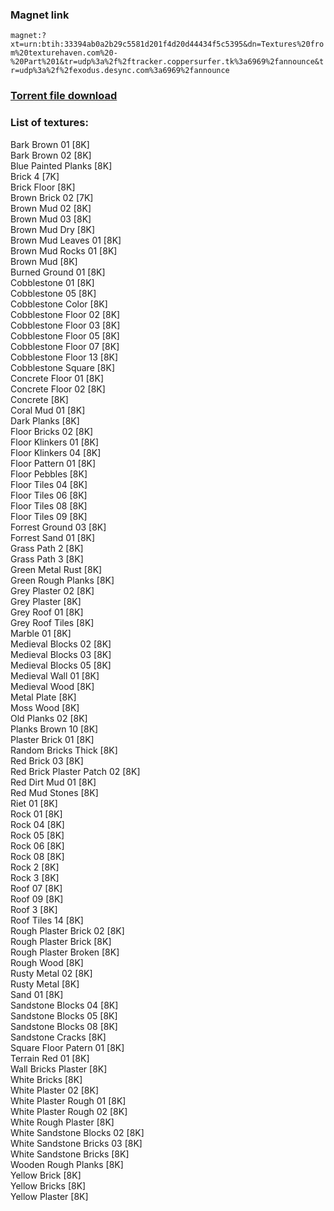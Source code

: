 ### Magnet link
`magnet:?xt=urn:btih:33394ab0a2b29c5581d201f4d20d44434f5c5395&dn=Textures%20from%20texturehaven.com%20-%20Part%201&tr=udp%3a%2f%2ftracker.coppersurfer.tk%3a6969%2fannounce&tr=udp%3a%2f%2fexodus.desync.com%3a6969%2fannounce`  
  
### [Torrent file download](https://github.com/Kimbatt/cc0-textures/raw/master/texturehaven.com/Part%201/Textures%20from%20texturehaven.com%20-%20Part%201.torrent)  
  
### List of textures:
  
Bark Brown 01 [8K]  
Bark Brown 02 [8K]  
Blue Painted Planks [8K]  
Brick 4 [7K]  
Brick Floor [8K]  
Brown Brick 02 [7K]  
Brown Mud 02 [8K]  
Brown Mud 03 [8K]  
Brown Mud Dry [8K]  
Brown Mud Leaves 01 [8K]  
Brown Mud Rocks 01 [8K]  
Brown Mud [8K]  
Burned Ground 01 [8K]  
Cobblestone 01 [8K]  
Cobblestone 05 [8K]  
Cobblestone Color [8K]  
Cobblestone Floor 02 [8K]  
Cobblestone Floor 03 [8K]  
Cobblestone Floor 05 [8K]  
Cobblestone Floor 07 [8K]  
Cobblestone Floor 13 [8K]  
Cobblestone Square [8K]  
Concrete Floor 01 [8K]  
Concrete Floor 02 [8K]  
Concrete [8K]  
Coral Mud 01 [8K]  
Dark Planks [8K]  
Floor Bricks 02 [8K]  
Floor Klinkers 01 [8K]  
Floor Klinkers 04 [8K]  
Floor Pattern 01 [8K]  
Floor Pebbles [8K]  
Floor Tiles 04 [8K]  
Floor Tiles 06 [8K]  
Floor Tiles 08 [8K]  
Floor Tiles 09 [8K]  
Forrest Ground 03 [8K]  
Forrest Sand 01 [8K]  
Grass Path 2 [8K]  
Grass Path 3 [8K]  
Green Metal Rust [8K]  
Green Rough Planks [8K]  
Grey Plaster 02 [8K]  
Grey Plaster [8K]  
Grey Roof 01 [8K]  
Grey Roof Tiles [8K]  
Marble 01 [8K]  
Medieval Blocks 02 [8K]  
Medieval Blocks 03 [8K]  
Medieval Blocks 05 [8K]  
Medieval Wall 01 [8K]  
Medieval Wood [8K]  
Metal Plate [8K]  
Moss Wood [8K]  
Old Planks 02 [8K]  
Planks Brown 10 [8K]  
Plaster Brick 01 [8K]  
Random Bricks Thick [8K]  
Red Brick 03 [8K]  
Red Brick Plaster Patch 02 [8K]  
Red Dirt Mud 01 [8K]  
Red Mud Stones [8K]  
Riet 01 [8K]  
Rock 01 [8K]  
Rock 04 [8K]  
Rock 05 [8K]  
Rock 06 [8K]  
Rock 08 [8K]  
Rock 2 [8K]  
Rock 3 [8K]  
Roof 07 [8K]  
Roof 09 [8K]  
Roof 3 [8K]  
Roof Tiles 14 [8K]  
Rough Plaster Brick 02 [8K]  
Rough Plaster Brick [8K]  
Rough Plaster Broken [8K]  
Rough Wood [8K]  
Rusty Metal 02 [8K]  
Rusty Metal [8K]  
Sand 01 [8K]  
Sandstone Blocks 04 [8K]  
Sandstone Blocks 05 [8K]  
Sandstone Blocks 08 [8K]  
Sandstone Cracks [8K]  
Square Floor Patern 01 [8K]  
Terrain Red 01 [8K]  
Wall Bricks Plaster [8K]  
White Bricks [8K]  
White Plaster 02 [8K]  
White Plaster Rough 01 [8K]  
White Plaster Rough 02 [8K]  
White Rough Plaster [8K]  
White Sandstone Blocks 02 [8K]  
White Sandstone Bricks 03 [8K]  
White Sandstone Bricks [8K]  
Wooden Rough Planks [8K]  
Yellow Brick [8K]  
Yellow Bricks [8K]  
Yellow Plaster [8K]
